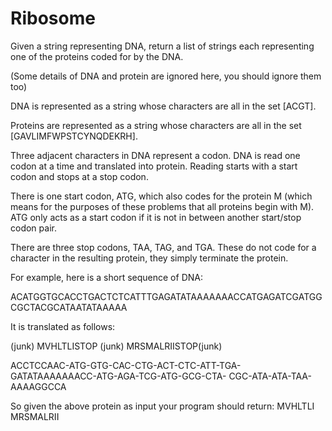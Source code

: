 # Ribosome

Given a string representing DNA, return a list of strings each representing one of the proteins coded for by the DNA.

(Some details of DNA and protein are ignored here, you should ignore them too)

DNA is represented as a string whose characters are all in the set [ACGT].

Proteins are represented as a string whose characters are all in the set [GAVLIMFWPSTCYNQDEKRH].

Three adjacent characters in DNA represent a codon. DNA is read one codon at a time and translated into protein.
Reading starts with a start codon and stops at a stop codon.

There is one start codon, ATG, which also codes for the protein M (which means for the purposes of these problems that
all proteins begin with M). ATG only acts as a start codon if it is not in between another start/stop codon pair.

There are three stop codons, TAA, TAG, and TGA. These do not code for a character in the resulting protein, they simply
terminate the protein.

For example, here is a short sequence of DNA:

ACATGGTGCACCTGACTCTCATTTGAGATATAAAAAAACCATGAGATCGATGGCGCTACGCATAATATAAAAA

It is translated as follows:

(junk) MVHLTLISTOP (junk) MRSMALRIISTOP(junk)

ACCTCCAAC-ATG-GTG-CAC-CTG-ACT-CTC-ATT-TGA-GATATAAAAAAACC-ATG-AGA-TCG-ATG-GCG-CTA- CGC-ATA-ATA-TAA-AAAAGGCCA

So given the above protein as input your program should return:
MVHLTLI
MRSMALRII
